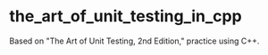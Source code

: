 # the_art_of_unit_testing_in_cpp
Based on "The Art of Unit Testing, 2nd Edition," practice using C++.
